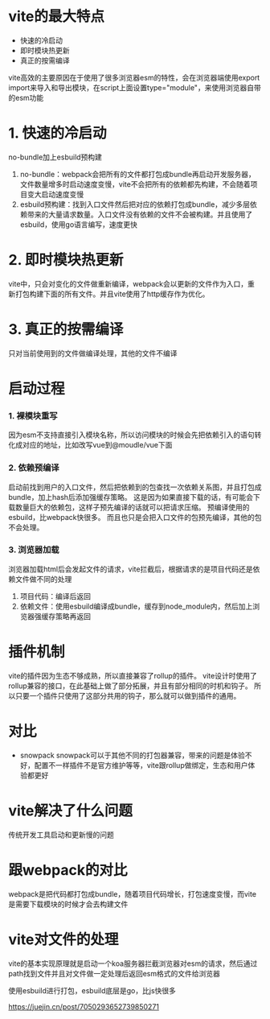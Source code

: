 # vite的最大特点
- 快速的冷启动
- 即时模块热更新
- 真正的按需编译

vite高效的主要原因在于使用了很多浏览器esm的特性，会在浏览器端使用export import来导入和导出模块，在script上面设置type="module"，来使用浏览器自带的esm功能

# 1. 快速的冷启动
no-bundle加上esbuild预构建
1. no-bundle：webpack会把所有的文件都打包成bundle再启动开发服务器，文件数量增多时启动速度变慢，vite不会把所有的依赖都先构建，不会随着项目变大启动速度变慢
2. esbuild预构建：找到入口文件然后把对应的依赖打包成bundle，减少多层依赖带来的大量请求数量。入口文件没有依赖的文件不会被构建。并且使用了esbuild，使用go语言编写，速度更快
# 2. 即时模块热更新
vite中，只会对变化的文件做重新编译，webpack会以更新的文件作为入口，重新打包构建下面的所有文件。并且vite使用了http缓存作为优化。
# 3. 真正的按需编译
只对当前使用到的文件做编译处理，其他的文件不编译

# 启动过程
### 1. 裸模块重写
因为esm不支持直接引入模块名称，所以访问模块的时候会先把依赖引入的语句转化成对应的地址，比如改写vue到@moudle/vue下面

### 2. 依赖预编译
启动前找到用户的入口文件，然后把依赖到的包查找一次依赖关系图，并且打包成bundle，加上hash后添加强缓存策略。
这是因为如果直接下载的话，有可能会下载数量巨大的依赖包，这样子预先编译的话就可以把请求压缩。
预编译使用的esbuild，比webpack快很多。
而且也只是会把入口文件的包预先编译，其他的包不会处理。

### 3. 浏览器加载
浏览器加载html后会发起文件的请求，vite拦截后，根据请求的是项目代码还是依赖文件做不同的处理
1. 项目代码：编译后返回
2. 依赖文件：使用esbuild编译成bundle，缓存到node_module内，然后加上浏览器强缓存策略再返回


# 插件机制
vite的插件因为生态不够成熟，所以直接兼容了rollup的插件。
vite设计时使用了rollup兼容的接口，在此基础上做了部分拓展，并且有部分相同的时机和钩子。
所以只要一个插件只使用了这部分共用的钩子，那么就可以做到插件的通用。

# 对比
- snowpack snowpack可以于其他不同的打包器兼容，带来的问题是体验不好，配置不一样插件不是官方维护等等，vite跟rollup做绑定，生态和用户体验都更好

# vite解决了什么问题
传统开发工具启动和更新慢的问题

# 跟webpack的对比
webpack是把代码都打包成bundle，随着项目代码增长，打包速度变慢，而vite是需要下载模块的时候才会去构建文件

# vite对文件的处理
vite的基本实现原理就是启动一个koa服务器拦截浏览器对esm的请求，然后通过path找到文件并且对文件做一定处理后返回esm格式的文件给浏览器

使用esbuild进行打包，esbuild底层是go，比js快很多


https://juejin.cn/post/7050293652739850271